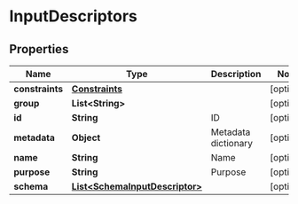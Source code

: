 

# InputDescriptors


## Properties

Name | Type | Description | Notes
------------ | ------------- | ------------- | -------------
**constraints** | [**Constraints**](Constraints.md) |  |  [optional]
**group** | **List&lt;String&gt;** |  |  [optional]
**id** | **String** | ID |  [optional]
**metadata** | **Object** | Metadata dictionary |  [optional]
**name** | **String** | Name |  [optional]
**purpose** | **String** | Purpose |  [optional]
**schema** | [**List&lt;SchemaInputDescriptor&gt;**](SchemaInputDescriptor.md) |  |  [optional]



